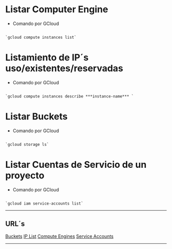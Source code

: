 # Listar Computer Engine

- Comando por  GCloud

 ~~~ 

`gcloud compute instances list`

~~~

# Listamiento de IP´s uso/existentes/reservadas

- Comando por GCloud

 ~~~ 

`gcloud compute instances describe ***instance-name*** ` 

~~~

# Listar Buckets

- Comando por GCloud

 ~~~ 

`gcloud storage ls` 

~~~

# Listar Cuentas de Servicio de un proyecto

- Comando por GCloud

 ~~~ 

`gcloud iam service-accounts list`

~~~

- - - 

## URL´s

[Buckets](https://cloud.google.com/storage/docs/listing-buckets?hl=es-419#cli-list-buckets)
[IP List](https://cloud.google.com/compute/docs/instances/view-ip-address?hl=es-419)
[Compute Engines](https://cloud.google.com/compute/docs/instances/get-list?hl=es-419#gcloud)
[Service Accounts](https://cloud.google.com/iam/docs/understanding-roles#iam.serviceAccountViewer)

- - -
